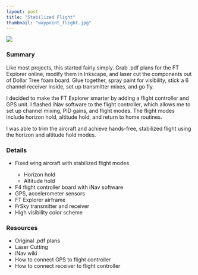 ```yaml
---
layout: post
title: "Stabilized Flight"
thumbnail: "waypoint_flight.jpg"
---
```

<div class="row">
  <div class="col-sm-12 col-md-4">
    <img src="{{site.url}}/assets/projects/waypoint_flight.jpg">
  </div>
<!--more-->
<div class="col-sm-12 col-md-8">
  <h3>Summary</h3>
  <p>Like most projects, this started fairly simply. Grab .pdf plans for the FT Explorer online, modify them in Inkscape, and laser cut the components out of Dollar Tree foam board. Glue together, spray paint for visibility, stick a 6 channel receiver inside, set up transmitter mixes, and go fly.</p>

  <p>I decided to make the FT Explorer smarter by adding a flight controller and GPS unit. I flashed iNav software to the flight controller, which allows me to set up channel mixing, PID gains, and flight modes. The flight modes include horizon hold, altitude hold, and return to home routines.</p>

  <p>I was able to trim the aircraft and achieve hands-free, stabilized flight using the horizon and altitude hold modes.</p>

  <h3>Details</h3>
  <ul>
    <li>Fixed wing aircraft with stabilized flight modes</li>
    <ul>
      <li>Horizon hold</li>
      <li>Altitude hold</li>
    </ul>
    <li>F4 flight controller board with iNav software</li>
    <li>GPS, accelerometer sensors</li>
    <li>FT Explorer airframe</li>
    <li>FrSky transmitter and receiver</li>
    <li>High visibility color scheme</li>
  </ul>

  <h3>Resources</h3>
  <ul>
    <li>Original .pdf plans</li>
    <li>Laser Cutting </li>
    <li>iNav wiki</li>
    <li>How to connect GPS to flight controller</li>
    <li>How to connect receiver to flight controller</li>
  </ul>
</div>
